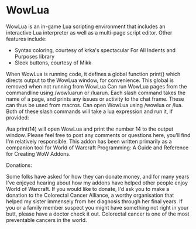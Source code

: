 # WowLua

WowLua is an in-game Lua scripting environment that includes an interactive Lua interpreter as well as a multi-page script editor. Other features include:

* Syntax coloring, courtesy of krka's spectacular For All Indents and Purposes library
* Sleek buttons, courtesy of Mikk

When WowLua is running code, it defines a global function print() which directs output to the WowLua window, for convenience. This global is removed when not running from WowLua
Can run WowLua pages from the commandline using /wowluarun or /luarun. Each slash command takes the name of a page, and prints any issues or activity to the chat frame. These can thus be used from macros.
Can open WowLua using /wowlua or /lua. Both of these slash commands will take a lua expression and run it, if provided:

/lua print(14) will open WowLua and print the number 14 to the output window.
Please feel free to post any comments or questions here, you'll find I'm relatively responsible. This addon has been written primarily as a companion tool for World of Warcraft Programming: A Guide and Reference for Creating WoW Addons.

Donations:

Some folks have asked for how they can donate money, and for many years I've enjoyed hearing about how my addons have helped other people enjoy World of Warcraft. If you would like to donate, I'd ask you to make a donation to the Colorectal Cancer Alliance, a worthy organisation that helped my sister immensely from her diagnosis through her final years. If you or a family member suspect you might have something not right in your butt, please have a doctor check it out. Colorectal cancer is one of the most preventable cancers in the world.
